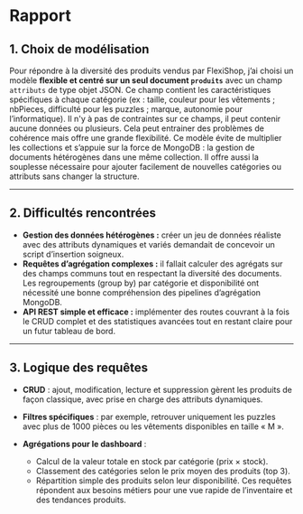 # Rapport

## 1. Choix de modélisation

Pour répondre à la diversité des produits vendus par FlexiShop, j’ai choisi un modèle **flexible et centré sur un seul document `produits`** avec un champ `attributs` de type objet JSON. Ce champ contient les caractéristiques spécifiques à chaque catégorie (ex : taille, couleur pour les vêtements ; nbPieces, difficulté pour les puzzles ; marque, autonomie pour l’informatique). Il n'y à pas de contraintes sur ce champs, il peut contenir aucune données ou plusieurs. Cela peut entrainer des problèmes de cohérence mais offre une grande flexibilité.
Ce modèle évite de multiplier les collections et s’appuie sur la force de MongoDB : la gestion de documents hétérogènes dans une même collection. Il offre aussi la souplesse nécessaire pour ajouter facilement de nouvelles catégories ou attributs sans changer la structure.

---

## 2. Difficultés rencontrées

* **Gestion des données hétérogènes :** créer un jeu de données réaliste avec des attributs dynamiques et variés demandait de concevoir un script d’insertion soigneux.
* **Requêtes d’agrégation complexes :** il fallait calculer des agrégats sur des champs communs tout en respectant la diversité des documents. Les regroupements (group by) par catégorie et disponibilité ont nécessité une bonne compréhension des pipelines d’agrégation MongoDB.
* **API REST simple et efficace :** implémenter des routes couvrant à la fois le CRUD complet et des statistiques avancées tout en restant claire pour un futur tableau de bord.

---

## 3. Logique des requêtes

* **CRUD** : ajout, modification, lecture et suppression gèrent les produits de façon classique, avec prise en charge des attributs dynamiques.
* **Filtres spécifiques** : par exemple, retrouver uniquement les puzzles avec plus de 1000 pièces ou les vêtements disponibles en taille « M ».
* **Agrégations pour le dashboard** :

  * Calcul de la valeur totale en stock par catégorie (prix × stock).
  * Classement des catégories selon le prix moyen des produits (top 3).
  * Répartition simple des produits selon leur disponibilité.
    Ces requêtes répondent aux besoins métiers pour une vue rapide de l’inventaire et des tendances produits.

